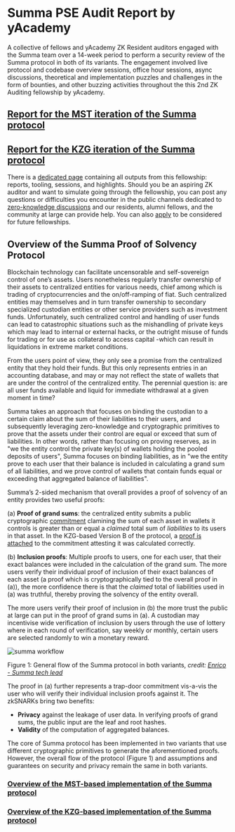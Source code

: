 # Summa PSE Audit Report by yAcademy

A collective of fellows and yAcademy ZK Resident auditors engaged with the Summa team over a 14-week period to perform a security review of the Summa protocol in both of its variants. The engagement involved live protocol and codebase overview sessions, office hour sessions, async discussions, theoretical and implementation puzzles and challenges in the form of bounties, and other buzzing activities throughout the this 2nd ZK Auditing fellowship by yAcademy.


## [Report for the MST iteration of the Summa protocol](./versionA.md)
## [Report for the KZG iteration of the Summa protocol](./versionB.md)

There is a [dedicated page](https://yacademy.dev) containing all outputs from this fellowship: reports, tooling, sessions, and highlights. Should you be an aspiring ZK auditor and want to simulate going through the fellowship, you can post any questions or difficulties you encounter in the public channels dedicated to [zero-knowledge discussions](https://discord.com/channels/877252171983360072/1106224054358261820) and our residents, alumni fellows, and the community at large can provide help. You can also [apply](https://yacademy.dev/fellowships) to be considered for future fellowships.


## Overview of the Summa Proof of Solvency Protocol

Blockchain technology can facilitate uncensorable and self-sovereign control of one’s assets. Users nonetheless regularly transfer ownership of their assets to centralized entities for various needs, chief among which is trading of cryptocurrencies and the on/off-ramping of fiat. Such centralized entities may themselves and in turn transfer ownership to secondary specialized custodian entities or other service providers such as investment funds. Unfortunately, such centralized control and handling of user funds can lead to catastrophic situations such as the mishandling of private keys which may lead to internal or external hacks, or the outright misuse of funds for trading or for use as collateral to access capital -which can result in liquidations in extreme market conditions.

From the users point of view, they only see a promise from the centralized entity that they hold their funds. But this only represents entries in an accounting database, and may or may not reflect the state of wallets that are under the control of the centralized entity. The perennial question is: are all user funds available and liquid for immediate withdrawal at a given moment in time?

Summa takes an approach that focuses on binding the custodian to a certain claim about the sum of their liabilities to their users, and subsequently leveraging zero-knowledge and cryptographic primitives to prove that the assets under their control are equal or exceed that sum of liabilities. In other words, rather than focusing on proving reserves, as in "we the entity control the private key(s) of wallets holding the pooled deposits of users", Summa focuses on binding liabilities, as in "we the entity prove to each user that their balance is included in calculating a grand sum of all liabilities, and we prove control of wallets that contain funds equal or exceeding that aggregated balance of liabilities".

Summa’s 2-sided mechanism that overall provides a proof of solvency of an entity provides two useful proofs:

(a) **Proof of grand sums**: the centralized entity submits a public cryptographic [commitment](https://github.com/summa-dev/summa-solvency/blob/52373464b7ac4e76f7601cd51a10f84655ad387f/contracts/src/Summa.sol#L144) clamining the sum of each asset in wallets it controls is greater than or equal a _claimed_ total sum of _liabilities_ to its users in that asset. In the KZG-based Version B of the protocol, a [proof is attached](https://github.com/summa-dev/summa-solvency/blob/fec83a747ead213261aecfaf4a01b43fff9731ee/contracts/src/Summa.sol#L230) to the commitment attesting it was calculated correctly.



(b) **Inclusion proofs**: Multiple proofs to users, one for each user, that their exact balances were included in the calculation of the grand sum. The more users verify their individual proof of inclusion of their exact balances of each asset (a proof which is cryptographically tied to the overall proof in (a)), the more confidence there is that the *claimed* total of liabilities used in (a) was truthful, thereby proving the solvency of the entity overall.

The more users verify their proof of inclusion in (b) the more trust the public at large can put in the proof of grand sums in (a). A custodian may incentivise wide verification of inclusion by users through the use of lottery where in each round of verification, say weekly or monthly, certain users are selected randomly to win a monetary reward.

![summa workflow](./assets/summa-workflow.png?raw=true)

Figure 1: General flow of the Summa protocol in both variants, *credit: [Enrico - Summa tech lead](https://docs.google.com/presentation/d/1xUcH8geMz6I1iD9Jx0kWsIZvUcVlii5Us3mM4Mb3HNg/edit#slide=id.p3)*

The proof in (a) further represents a trap-door commitment vis-a-vis the user who will verify their individual inclusion proofs against it. The zkSNARKs bring two benefits:

- **Privacy** against the leakage of user data. In verifying proofs of grand sums, the public input are the leaf and root hashes.
- **Validity** of the computation of aggregated balances.

The core of Summa protocol has been implemented in two variants that use different cryptographic primitives to generate the aforementioned proofs. However, the overall flow of the protocol (Figure 1) and assumptions and guarantees on security and privacy remain the same in both variants.

### [Overview of the MST-based implementation of the Summa protocol](./versionA.md#protocol-summary)

### [Overview of the KZG-based implementation of the Summa protocol](./versionB.md#protocol-summary)
